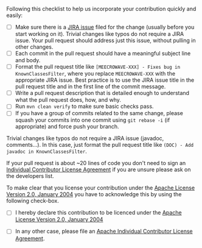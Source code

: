 Following this checklist to help us incorporate your contribution quickly and easily:

- [ ] Make sure there is a [JIRA issue](https://issues.apache.org/jira/browse/MEECROWAVE) filed
  for the change (usually before you start working on it).  Trivial changes like typos do not
  require a JIRA issue.  Your pull request should address just this issue, without pulling in other changes.
- [ ] Each commit in the pull request should have a meaningful subject line and body.
- [ ] Format the pull request title like `[MEECROWAVE-XXX] - Fixes bug in KnownClassesFilter`,
  where you replace `MEECROWAVE-XXX` with the appropriate JIRA issue. Best practice
  is to use the JIRA issue title in the pull request title and in the first line of the commit message.
- [ ] Write a pull request description that is detailed enough to understand what the pull request does, how, and why.
- [ ] Run `mvn clean verify` to make sure basic checks pass.
- [ ] If you have a group of commits related to the same change, please squash your commits into one commit using `git rebase -i` (if appropriate) and force push your branch.

Trivial changes like typos do not require a JIRA issue (javadoc, comments...).
In this case, just format the pull request title like `(DOC) - Add javadoc in KnownClassesFilter`.

If your pull request is about ~20 lines of code you don't need to sign an [Individual Contributor License Agreement](https://www.apache.org/licenses/icla.pdf) if you are unsure please ask on the developers list.

To make clear that you license your contribution under the [Apache License Version 2.0, January 2004](http://www.apache.org/licenses/LICENSE-2.0) you have to acknowledge this by using the following check-box.

- [ ] I hereby declare this contribution to be licenced under the [Apache License Version 2.0, January 2004](http://www.apache.org/licenses/LICENSE-2.0)
- [ ] In any other case, please file an [Apache Individual Contributor License Agreement](https://www.apache.org/licenses/icla.pdf).

